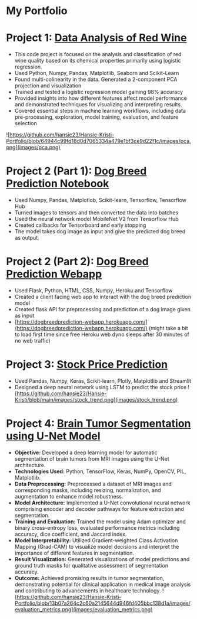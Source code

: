 # **My Portfolio**

# Project 1: [Data Analysis of Red Wine](https://github.com/hansie23/data-analysis-of-red-wine)
* This code project is focused on the analysis and classification of red wine quality based on its chemical properties primarily using logistic regression.
* Used Python, Numpy, Pandas, Matplotlib, Seaborn and Scikit-Learn
* Found multi-colinearity in the data. Generated a 2-component PCA projection and visualization
* Trained and tested a logistic regression model gaining 98% accuracy
* Provided insights into how different features affect model performance and demonstrated techniques for visualizing and interpreting results.
* Covered essential steps in machine learning workflows, including data pre-processing, exploration, model training, evaluation, and feature selection

![https://github.com/hansie23/Hansie-Kristi-Portfolio/blob/64944c99fd18d0d7065334a479e1bf3ce9d22f1c/images/pca.png](images/pca.png)


# Project 2 (Part 1): [Dog Breed Prediction Notebook](https://github.com/hansie23/dog-breed-prediction-notebook)
* Used Numpy, Pandas, Matplotlob, Scikit-learn, Tensorflow, Tensorflow Hub
* Turned images to tensors and then converted the data into batches
* Used the neural network model MobileNet V2 from Tensorflow Hub
* Created callbacks for Tensorboard and early stopping
* The model takes dog image as input and give the predicted dog breed as output.

# Project 2 (Part 2): [Dog Breed Prediction Webapp](https://github.com/hansie23/dog-breed-prediction-webapp)
* Used Flask, Python, HTML, CSS, Numpy, Heroku and Tensorflow
* Created a client facing web app to interact with the dog breed prediction model
* Created flask API for preprocessing and prediction of a dog image given as input
* [https://dogbreedprediction-webapp.herokuapp.com/](https://dogbreedprediction-webapp.herokuapp.com/) (might take a bit to load first
time since free Heroku web dyno sleeps after 30 minutes of no web traffic)

# Project 3: [Stock Price Prediction](https://github.com/hansie23/stock-prediction)
* Used Pandas, Numpy, Keras, Scikit-learn, Plotly, Matplotlib and Streamlit
* Designed a deep neural network using LSTM to predict the stock price
![https://github.com/hansie23/Hansie-Kristi/blob/main/images/stock_trend.png](images/stock_trend.png)

# Project 4: [Brain Tumor Segmentation using U-Net Model](https://github.com/hansie23/Brain-Tumor-Segmentation)
* **Objective:** Developed a deep learning model for automatic segmentation of brain tumors from MRI images using the U-Net architecture.
* **Technologies Used:** Python, TensorFlow, Keras, NumPy, OpenCV, PIL, Matplotlib.
* **Data Preprocessing:** Preprocessed a dataset of MRI images and corresponding masks, including resizing, normalization, and augmentation to enhance model robustness.
* **Model Architecture:** Implemented a U-Net convolutional neural network comprising encoder and decoder pathways for feature extraction and segmentation.
* **Training and Evaluation:** Trained the model using Adam optimizer and binary cross-entropy loss, evaluated performance metrics including accuracy, dice coefficient, and Jaccard index.
* **Model Interpretability:** Utilized Gradient-weighted Class Activation Mapping (Grad-CAM) to visualize model decisions and interpret the importance of different features in segmentation.
* **Result Visualization:** Generated visualizations of model predictions and ground truth masks for qualitative assessment of segmentation accuracy.
* **Outcome:** Achieved promising results in tumor segmentation, demonstrating potential for clinical application in medical image analysis and contributing to advancements in healthcare technology.
![https://github.com/hansie23/Hansie-Kristi-Portfolio/blob/13b07a264c2c60a2145644d946fd405bbc138d1a/images/evaluation_metrics.png](images/evaluation_metrics.png)
